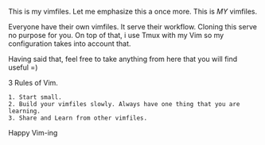 
This is my vimfiles. Let me emphasize this a once more. This is _MY_ vimfiles.

Everyone have their own vimfiles. It serve their workflow. Cloning this serve no purpose for you.
On top of that, i use Tmux with my Vim so my configuration takes into account that.

Having said that, feel free to take anything from here that you will find useful =)

3 Rules of Vim.

    1. Start small.
    2. Build your vimfiles slowly. Always have one thing that you are learning.
    3. Share and Learn from other vimfiles.

Happy Vim-ing
